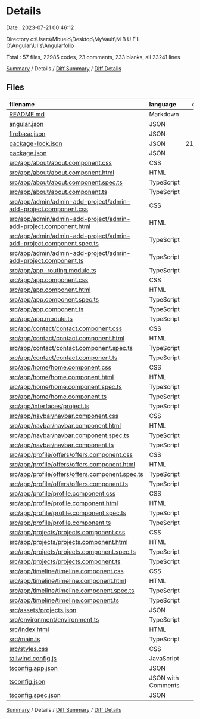 # Details

Date : 2023-07-21 00:46:12

Directory c:\\Users\\Mbuelo\\Desktop\\MyVault\\M B U E L O\\Angular\\UI's\\Angularfolio

Total : 57 files,  22985 codes, 23 comments, 233 blanks, all 23241 lines

[Summary](results.md) / Details / [Diff Summary](diff.md) / [Diff Details](diff-details.md)

## Files
| filename | language | code | comment | blank | total |
| :--- | :--- | ---: | ---: | ---: | ---: |
| [README.md](/README.md) | Markdown | 14 | 0 | 14 | 28 |
| [angular.json](/angular.json) | JSON | 101 | 0 | 1 | 102 |
| [firebase.json](/firebase.json) | JSON | 7 | 10 | 0 | 17 |
| [package-lock.json](/package-lock.json) | JSON | 21,727 | 0 | 1 | 21,728 |
| [package.json](/package.json) | JSON | 42 | 0 | 1 | 43 |
| [src/app/about/about.component.css](/src/app/about/about.component.css) | CSS | 0 | 0 | 1 | 1 |
| [src/app/about/about.component.html](/src/app/about/about.component.html) | HTML | 20 | 0 | 10 | 30 |
| [src/app/about/about.component.spec.ts](/src/app/about/about.component.spec.ts) | TypeScript | 18 | 0 | 6 | 24 |
| [src/app/about/about.component.ts](/src/app/about/about.component.ts) | TypeScript | 8 | 0 | 3 | 11 |
| [src/app/admin/admin-add-project/admin-add-project.component.css](/src/app/admin/admin-add-project/admin-add-project.component.css) | CSS | 0 | 0 | 1 | 1 |
| [src/app/admin/admin-add-project/admin-add-project.component.html](/src/app/admin/admin-add-project/admin-add-project.component.html) | HTML | 36 | 0 | 8 | 44 |
| [src/app/admin/admin-add-project/admin-add-project.component.spec.ts](/src/app/admin/admin-add-project/admin-add-project.component.spec.ts) | TypeScript | 18 | 0 | 6 | 24 |
| [src/app/admin/admin-add-project/admin-add-project.component.ts](/src/app/admin/admin-add-project/admin-add-project.component.ts) | TypeScript | 40 | 2 | 4 | 46 |
| [src/app/app-routing.module.ts](/src/app/app-routing.module.ts) | TypeScript | 26 | 0 | 3 | 29 |
| [src/app/app.component.css](/src/app/app.component.css) | CSS | 0 | 0 | 1 | 1 |
| [src/app/app.component.html](/src/app/app.component.html) | HTML | 1 | 0 | 2 | 3 |
| [src/app/app.component.spec.ts](/src/app/app.component.spec.ts) | TypeScript | 31 | 0 | 5 | 36 |
| [src/app/app.component.ts](/src/app/app.component.ts) | TypeScript | 9 | 0 | 2 | 11 |
| [src/app/app.module.ts](/src/app/app.module.ts) | TypeScript | 40 | 0 | 3 | 43 |
| [src/app/contact/contact.component.css](/src/app/contact/contact.component.css) | CSS | 0 | 0 | 1 | 1 |
| [src/app/contact/contact.component.html](/src/app/contact/contact.component.html) | HTML | 70 | 2 | 11 | 83 |
| [src/app/contact/contact.component.spec.ts](/src/app/contact/contact.component.spec.ts) | TypeScript | 18 | 0 | 6 | 24 |
| [src/app/contact/contact.component.ts](/src/app/contact/contact.component.ts) | TypeScript | 44 | 0 | 6 | 50 |
| [src/app/home/home.component.css](/src/app/home/home.component.css) | CSS | 16 | 0 | 5 | 21 |
| [src/app/home/home.component.html](/src/app/home/home.component.html) | HTML | 28 | 0 | 3 | 31 |
| [src/app/home/home.component.spec.ts](/src/app/home/home.component.spec.ts) | TypeScript | 18 | 0 | 6 | 24 |
| [src/app/home/home.component.ts](/src/app/home/home.component.ts) | TypeScript | 9 | 0 | 4 | 13 |
| [src/app/interfaces/project.ts](/src/app/interfaces/project.ts) | TypeScript | 16 | 0 | 3 | 19 |
| [src/app/navbar/navbar.component.css](/src/app/navbar/navbar.component.css) | CSS | 21 | 0 | 4 | 25 |
| [src/app/navbar/navbar.component.html](/src/app/navbar/navbar.component.html) | HTML | 32 | 0 | 1 | 33 |
| [src/app/navbar/navbar.component.spec.ts](/src/app/navbar/navbar.component.spec.ts) | TypeScript | 18 | 0 | 6 | 24 |
| [src/app/navbar/navbar.component.ts](/src/app/navbar/navbar.component.ts) | TypeScript | 24 | 0 | 7 | 31 |
| [src/app/profile/offers/offers.component.css](/src/app/profile/offers/offers.component.css) | CSS | 0 | 0 | 1 | 1 |
| [src/app/profile/offers/offers.component.html](/src/app/profile/offers/offers.component.html) | HTML | 25 | 0 | 4 | 29 |
| [src/app/profile/offers/offers.component.spec.ts](/src/app/profile/offers/offers.component.spec.ts) | TypeScript | 18 | 0 | 6 | 24 |
| [src/app/profile/offers/offers.component.ts](/src/app/profile/offers/offers.component.ts) | TypeScript | 12 | 0 | 4 | 16 |
| [src/app/profile/profile.component.css](/src/app/profile/profile.component.css) | CSS | 0 | 0 | 1 | 1 |
| [src/app/profile/profile.component.html](/src/app/profile/profile.component.html) | HTML | 11 | 0 | 0 | 11 |
| [src/app/profile/profile.component.spec.ts](/src/app/profile/profile.component.spec.ts) | TypeScript | 18 | 0 | 6 | 24 |
| [src/app/profile/profile.component.ts](/src/app/profile/profile.component.ts) | TypeScript | 13 | 0 | 4 | 17 |
| [src/app/projects/projects.component.css](/src/app/projects/projects.component.css) | CSS | 0 | 0 | 1 | 1 |
| [src/app/projects/projects.component.html](/src/app/projects/projects.component.html) | HTML | 19 | 3 | 2 | 24 |
| [src/app/projects/projects.component.spec.ts](/src/app/projects/projects.component.spec.ts) | TypeScript | 18 | 0 | 6 | 24 |
| [src/app/projects/projects.component.ts](/src/app/projects/projects.component.ts) | TypeScript | 47 | 1 | 11 | 59 |
| [src/app/timeline/timeline.component.css](/src/app/timeline/timeline.component.css) | CSS | 41 | 0 | 8 | 49 |
| [src/app/timeline/timeline.component.html](/src/app/timeline/timeline.component.html) | HTML | 18 | 2 | 2 | 22 |
| [src/app/timeline/timeline.component.spec.ts](/src/app/timeline/timeline.component.spec.ts) | TypeScript | 18 | 0 | 6 | 24 |
| [src/app/timeline/timeline.component.ts](/src/app/timeline/timeline.component.ts) | TypeScript | 50 | 0 | 25 | 75 |
| [src/assets/projects.json](/src/assets/projects.json) | JSON | 126 | 0 | 0 | 126 |
| [src/environment/environment.ts](/src/environment/environment.ts) | TypeScript | 6 | 0 | 1 | 7 |
| [src/index.html](/src/index.html) | HTML | 13 | 0 | 1 | 14 |
| [src/main.ts](/src/main.ts) | TypeScript | 4 | 0 | 4 | 8 |
| [src/styles.css](/src/styles.css) | CSS | 3 | 0 | 1 | 4 |
| [tailwind.config.js](/tailwind.config.js) | JavaScript | 15 | 0 | 1 | 16 |
| [tsconfig.app.json](/tsconfig.app.json) | JSON | 13 | 1 | 1 | 15 |
| [tsconfig.json](/tsconfig.json) | JSON with Comments | 32 | 1 | 1 | 34 |
| [tsconfig.spec.json](/tsconfig.spec.json) | JSON | 13 | 1 | 1 | 15 |

[Summary](results.md) / Details / [Diff Summary](diff.md) / [Diff Details](diff-details.md)